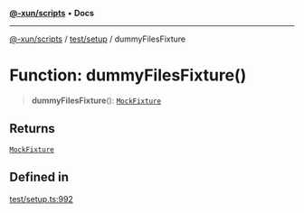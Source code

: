 [**@-xun/scripts**](../../../README.md) • **Docs**

***

[@-xun/scripts](../../../README.md) / [test/setup](../README.md) / dummyFilesFixture

# Function: dummyFilesFixture()

> **dummyFilesFixture**(): [`MockFixture`](../interfaces/MockFixture.md)

## Returns

[`MockFixture`](../interfaces/MockFixture.md)

## Defined in

[test/setup.ts:992](https://github.com/Xunnamius/xscripts/blob/57333eb95500d47b37fb5be30901f27ce55d7211/test/setup.ts#L992)
